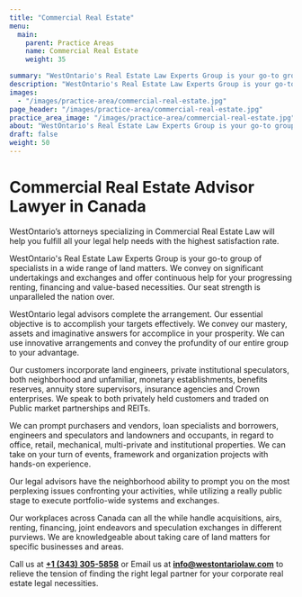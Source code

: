 ```yaml
---
title: "Commercial Real Estate"
menu:
  main:
    parent: Practice Areas
    name: Commercial Real Estate
    weight: 35

summary: "WestOntario's Real Estate Law Experts Group is your go-to group of specialists in a wide range of land matters. We convey on significant undertakings and exchanges and offer continuous help for your progressing renting, financing and value-based necessities. Our seat strength is unparalleled the nation over. "
description: "WestOntario's Real Estate Law Experts Group is your go-to group of specialists in a wide range of land matters. We convey on significant undertakings and exchanges and offer continuous help for your progressing renting, financing and value-based necessities. Our seat strength is unparalleled the nation over. "
images:
  - "/images/practice-area/commercial-real-estate.jpg"
page_header: "/images/practice-area/commercial-real-estate.jpg" 
practice_area_image: "/images/practice-area/commercial-real-estate.jpg"
about: "WestOntario's Real Estate Law Experts Group is your go-to group of specialists in a wide range of land matters. We convey on significant undertakings and exchanges and offer continuous help for your progressing renting, financing and value-based necessities. Our seat strength is unparalleled the nation over. "
draft: false
weight: 50
---
```


# Commercial Real Estate Advisor Lawyer in Canada

WestOntario’s attorneys specializing in Commercial Real Estate Law will help you fulfill all your legal help needs with the highest satisfaction rate.

WestOntario's Real Estate Law Experts Group is your go-to group of specialists in a wide range of land matters. We convey on significant undertakings and exchanges and offer continuous help for your progressing renting, financing and value-based necessities. Our seat strength is unparalleled the nation over. 

WestOntario legal advisors complete the arrangement. Our essential objective is to accomplish your targets effectively. We convey our mastery, assets and imaginative answers for accomplice in your prosperity. We can use innovative arrangements and convey the profundity of our entire group to your advantage. 

Our customers incorporate land engineers, private institutional speculators, both neighborhood and unfamiliar, monetary establishments, benefits reserves, annuity store supervisors, insurance agencies and Crown enterprises. We speak to both privately held customers and traded on Public market partnerships and REITs. 

We can prompt purchasers and vendors, loan specialists and borrowers, engineers and speculators and landowners and occupants, in regard to office, retail, mechanical, multi-private and institutional properties. We can take on your turn of events, framework and organization projects with hands-on experience. 

Our legal advisors have the neighborhood ability to prompt you on the most perplexing issues confronting your activities, while utilizing a really public stage to execute portfolio-wide systems and exchanges. 

Our workplaces across Canada can all the while handle acquisitions, airs, renting, financing, joint endeavors and speculation exchanges in different purviews. We are knowledgeable about taking care of land matters for specific businesses and areas. 

Call us at [__+1 (343) 305-5858__](tel:13433055858) or Email us at [__info@westontariolaw.com__](mailto:info@westontariolaw.com) to relieve the tension of finding the right legal partner for your corporate real estate legal necessities.
